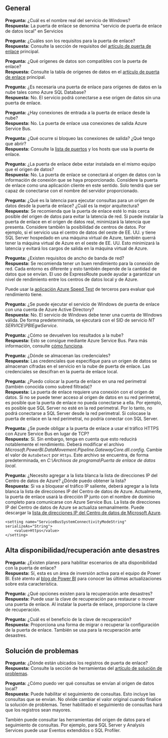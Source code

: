 ## <a name="general"></a>General
**Pregunta:** ¿Cuál es el nombre real del servicio de Windows?  
**Respuesta:** La puerta de enlace se denomina "servicio de puerta de enlace de datos local" en Servicios

**Pregunta:** ¿Cuáles son los requisitos para la puerta de enlace?  
**Respuesta:** Consulte la sección de requisitos del [artículo de puerta de enlace](../service-gateway-onprem.md) principal.

**Pregunta:** ¿Qué orígenes de datos son compatibles con la puerta de enlace?  
**Respuesta:** Consulte la tabla de orígenes de datos en el [artículo de puerta de enlace](../service-gateway-onprem.md) principal.

**Pregunta:** ¿Es necesaria una puerta de enlace para orígenes de datos en la nube tales como Azure SQL Database?  
**Respuesta:** No. El servicio podrá conectarse a ese origen de datos sin una puerta de enlace.

**Pregunta:** ¿Hay conexiones de entrada a la puerta de enlace desde la nube?  
**Respuesta:** No. La puerta de enlace usa conexiones de salida Azure Service Bus.

**Pregunta:** ¿Qué ocurre si bloqueo las conexiones de salida? ¿Qué tengo que abrir?  
**Respuesta:** Consulte la [lista de puertos](../service-gateway-onprem.md#ports) y los hosts que usa la puerta de enlace.

**Pregunta:** ¿La puerta de enlace debe estar instalada en el mismo equipo que el origen de datos?  
**Respuesta:** No. La puerta de enlace se conectará al origen de datos con la información de conexión que se haya proporcionado. Considere la puerta de enlace como una aplicación cliente en este sentido. Solo tendrá que ser capaz de conectarse con el nombre del servidor proporcionado.

**Pregunta:** ¿Qué es la latencia para ejecutar consultas para un origen de datos desde la puerta de enlace? ¿Cuál es la mejor arquitectura?  
**Respuesta:** Se recomienda que la puerta de enlace esté lo más cerca posible del origen de datos para evitar la latencia de red. Si puede instalar la puerta de enlace en el origen de datos real, minimizará la latencia que presenta. Considere también la posibilidad de centros de datos. Por ejemplo, si el servicio usa el centro de datos del oeste de EE. UU. y tiene SQL Server hospedado en una máquina virtual de Azure, también querrá tener la máquina virtual de Azure en el oeste de EE. UU. Esto minimizará la latencia y evitará los cargos de salida en la máquina virtual de Azure.

**Pregunta:** ¿Existen requisitos de ancho de banda de red?  
**Respuesta:** Se recomienda tener un buen rendimiento para la conexión de red. Cada entorno es diferente y esto también depende de la cantidad de datos que se envían. El uso de ExpressRoute puede ayudar a garantizar un nivel de rendimiento entre los centros de datos local y de Azure.

Puede usar la [aplicación Azure Speed Test](http://azurespeedtest.azurewebsites.net/) de terceros para evaluar qué rendimiento tiene.

**Pregunta:** ¿Se puede ejecutar el servicio de Windows de puerta de enlace con una cuenta de Azure Active Directory?  
**Respuesta:** No. El servicio de Windows debe tener una cuenta de Windows válida. De forma predeterminada, se ejecutará con el SID de servicio *NT SERVICE\PBIEgwService*.

**Pregunta:** ¿Cómo se devuelven los resultados a la nube?  
**Respuesta:** Esto se consigue mediante Azure Service Bus. Para más información, consulte [cómo funciona](../service-gateway-onprem.md#how-the-gateway-works).

**Pregunta:** ¿Dónde se almacenan las credenciales?  
**Respuesta:** Las credenciales que especifique para un origen de datos se almacenan cifradas en el servicio en la nube de puerta de enlace. Las credenciales se descifran en la puerta de enlace local.

**Pregunta:** ¿Puedo colocar la puerta de enlace en una red perimetral (también conocida como subred filtrada)?  
**Respuesta:** La puerta de enlace requiere una conexión con el origen de datos. Si no se puede tener acceso al origen de datos en su red perimetral, es posible que la puerta de enlace no pueda conectarse a ella. Por ejemplo, es posible que SQL Server no esté en la red perimetral. Por lo tanto, no podrá conectarse a SQL Server desde la red perimetral. Si colocase la puerta de enlace en la red perimetral, no podría conectar con SQL Server.

**Pregunta:** ¿Se puede obligar a la puerta de enlace a usar el tráfico HTTPS con Azure Service Bus en lugar de TCP?  
**Respuesta:** Sí. Sin embargo, tenga en cuenta que esto reducirá notablemente el rendimiento. Deberá modificar el archivo *Microsoft.PowerBI.DataMovement.Pipeline.GatewayCore.dll.config*. Cambie el valor de `AutoDetect` por `Https`. Este archivo se encuentra, de forma predeterminada, en *C:\Archivos de programa\Puerta de enlace de datos local*.

**Pregunta:** ¿Necesito agregar a la lista blanca la lista de direcciones IP del Centro de datos de Azure? ¿Dónde puedo obtener la lista?  
**Respuesta:** Si va a bloquear el tráfico IP saliente, deberá agregar a la lista blanca la lista de direcciones IP del Centro de datos de Azure. Actualmente, la puerta de enlace usará la dirección IP junto con el nombre de dominio completo para comunicarse con Azure Service Bus. La lista de direcciones IP del Centro de datos de Azure se actualiza semanalmente. Puede descargar la [lista de direcciones IP del Centro de datos de Microsoft Azure](https://www.microsoft.com/download/details.aspx?id=41653).

```
<setting name="ServiceBusSystemConnectivityModeString" serializeAs="String">
    <value>Https</value>
</setting>
```

## <a name="high-availabilitydisaster-recovery"></a>Alta disponibilidad/recuperación ante desastres
**Pregunta:** ¿Existen planes para habilitar escenarios de alta disponibilidad con la puerta de enlace?  
**Respuesta:** Sí, esta es un área de inversión activa para el equipo de Power BI. Esté atento al [blog de Power BI](https://powerbi.microsoft.com/blog/) para conocer las últimas actualizaciones sobre esta característica.

**Pregunta:** ¿Qué opciones existen para la recuperación ante desastres?  
**Respuesta:** Puede usar la clave de recuperación para restaurar o mover una puerta de enlace. Al instalar la puerta de enlace, proporcione la clave de recuperación.

**Pregunta:** ¿Cuál es el beneficio de la clave de recuperación?  
**Respuesta:** Proporciona una forma de migrar o recuperar la configuración de la puerta de enlace. También se usa para la recuperación ante desastres.

## <a name="troubleshooting"></a>Solución de problemas
**Pregunta:** ¿Dónde están ubicados los registros de puerta de enlace?  
**Respuesta:** Consulte la sección de herramientas del [artículo de solución de problemas](../service-gateway-onprem-tshoot.md#tools-for-troubleshooting).

**Pregunta:** ¿Cómo puedo ver qué consultas se envían al origen de datos local?  
**Respuesta:** Puede habilitar el seguimiento de consultas.  Esto incluye las consultas que se envían. No olvide cambiar el valor original cuando finalice la solución de problemas. Tener habilitado el seguimiento de consultas hará que los registros sean mayores.

También puede consultar las herramientas del origen de datos para el seguimiento de consultas. Por ejemplo, para SQL Server y Analysis Services puede usar Eventos extendidos o SQL Profiler.

